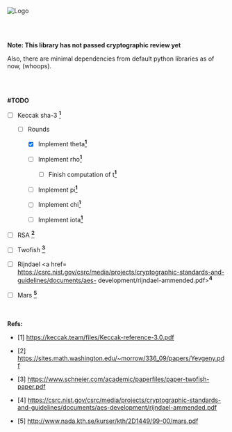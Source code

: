 ![Logo](http://akanev.com/sf/ari/crpyto-logo.png)

 
 <br></br>

 **Note: This library has not passed cryptographic review yet**
 
 Also, there are minimal dependencies from default python libraries as of now, (whoops).

 <br></br>

 **#TODO**
 - [ ] Keccak sha-3 <a href= https://keccak.team/files/Keccak-reference-3.0.pdf>**<sup>1</sup>**</a>
  
   - [ ] Rounds
  
     - [X] Implement theta<a href= https://keccak.team/files/Keccak-reference-3.0.pdf>**<sup>1</sup>**</a>
          
     - [ ] Implement rho<a href= https://keccak.team/files/Keccak-reference-3.0.pdf>**<sup>1</sup>**</a>
          
       - [ ] Finish computation of t<a href= https://keccak.team/files/Keccak-reference-3.0.pdf>**<sup>1</sup>**</a>
          
     - [ ] Implement pi<a href= https://keccak.team/files/Keccak-reference-3.0.pdf>**<sup>1</sup>**</a>
          
     - [ ] Implement chi<a href= https://keccak.team/files/Keccak-reference-3.0.pdf>**<sup>1</sup>**</a>
          
     - [ ] Implement iota<a href= https://keccak.team/files/Keccak-reference-3.0.pdf>**<sup>1</sup>**</a>

 - [ ] RSA <a href= https://sites.math.washington.edu/~morrow/336_09/papers/Yevgeny.pdf>**<sup>2</sup>**</a>
 - [ ] Twofish <a href= https://www.schneier.com/academic/paperfiles/paper-twofish-paper.pdf>**<sup>3</sup>**</a>
 - [ ] Rijndael <a href= https://csrc.nist.gov/csrc/media/projects/cryptographic-standards-and-guidelines/documents/aes- development/rijndael-ammended.pdf>**<sup>4</sup>**</a>
 - [ ] Mars <a href= http://www.nada.kth.se/kurser/kth/2D1449/99-00/mars.pdf>**<sup>5</sup>**</a>
 

 <br></br>
 **Refs:**

 - [1] https://keccak.team/files/Keccak-reference-3.0.pdf 

 - [2] https://sites.math.washington.edu/~morrow/336_09/papers/Yevgeny.pdf

 - [3] https://www.schneier.com/academic/paperfiles/paper-twofish-paper.pdf

 - [4] https://csrc.nist.gov/csrc/media/projects/cryptographic-standards-and-guidelines/documents/aes-development/rijndael-ammended.pdf

 - [5] http://www.nada.kth.se/kurser/kth/2D1449/99-00/mars.pdf
